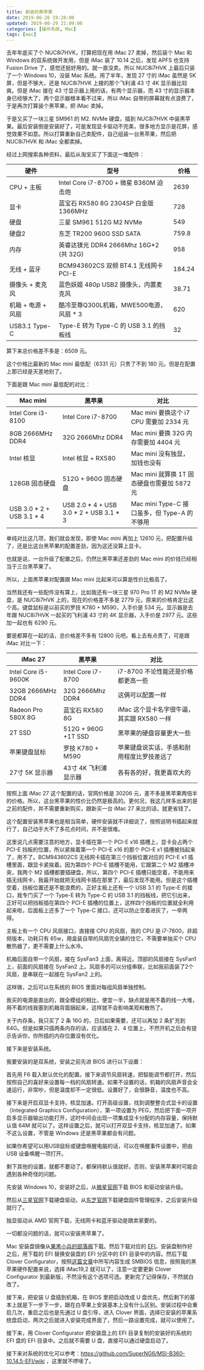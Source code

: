 ```yaml
---
title: 新装的黑苹果
date: 2019-06-26 19:28:00
updated: 2019-06-29 21:09:00
categories: [操作系统, Mac]
tags: [mac]
---
```


去年年底买了个 NUC8i7HVK，打算把现在用 iMac 27 卖掉，然后装个 Mac 和 Windows 的双系统做开发用，但是 iMac 装了 10.14 之后，发现 APFS 也支持 Fusion Drive 了，感觉还挺好用的。就一直没卖。所以 NUC8i7HVK 上最后只装了一个 Windows 10，没装 Mac 系统。用了半年，发现 27 寸的 iMac 虽然是 5K 屏，但是不够大，还是 NUC8i7HVK 上接的那个飞利浦 43 寸 4K 显示器比较爽。但是 iMac 接在 43 寸显示器上用的话，有两个显示器，而 43 寸的显示器本身已经够大了，两个显示器根本看不过来，所以 iMac 自带的屏幕就有点浪费了，于是再次打算装个黑苹果，把 iMac 卖掉。

于是又买了一块三星 SM961 的 M2. NVMe 硬盘，插到 NUC8i7HVK 中装黑苹果。最后安装倒是安装好了，可是发现显卡驱动不完美，很多地方显示是花屏，感觉效果不如意。所以打算重新自己卖配件，自己组装一台黑苹果，然后把 NUC8i7HVK 和 iMac 全都卖掉。

经过上网搜索各种资料，最后从淘宝买了下面这一堆配件：

|         硬件       |                   型号                  |   价格   |
|--------------------|-----------------------------------------|----------|
|      CPU + 主板    | Intel Core i7-8700 + 微星 B360M 迫击炮  |  2639    |
|         显卡       | 蓝宝石 RX580 8G 2304SP 白金版 1366MHz   |   728    |
|         硬盘       | 三星 SM961 512G M2 NVMe                 |   549    |
|         硬盘2      | 东芝 TR200 960G SSD SATA                |   759.8  |
|         内存       | 英睿达镁光 DDR4 2666Mhz 16G*2 (共 32G)  |   958    |
|     无线 + 蓝牙    | BCM943602CS 双频 BT4.1 无线网卡 PCI-E   |   184.24 |
|   摄像头 + 麦克风  | 蓝色妖姬 480p USB2 摄像头，内置麦克风   |    38.71 |
| 机箱 + 电源 + 风扇 | 酷冷至尊Q300L机箱，MWE500电源，风扇 * 3 |   620    |
|    USB3.1 Type-C   | Type-E 转为 Type-C 的 USB 3.1 的挡板线  |    32    |

算下来总价格差不多是：6509 元。

这个价格比最新的 Mac mini 最低配（6331 元）只贵了不到 180 元。但是在配置上那已经是天差地别了。

下面是跟 Mac mini 最低配的对比：

|         Mac mini          |                 黑苹果                  |                       对比                   |
|---------------------------|-----------------------------------------|----------------------------------------------|
|    Intel Core i3-8100     |           Intel Core i7-8700            | Mac mini 要换这个 i7 CPU 需要加 2334 元      |
|     8GB 2666MHz DDR4      |            32G 2666Mhz DDR4             | Mac mini 要换 32G 内存需要加 4404 元         |
|        Intel 核显         |           Intel 核显 + RX580            | Mac mini 没有独显，加钱也没有                |
|      128GB 固态硬盘       |          512G + 960G 固态硬盘           | Mac mini 就算换 1T 固态硬盘也需要加 5872 元  |
| USB 3.0 * 2 + USB 3.1 * 4 | USB 2.0 * 4 + USB 3.0 * 2 + USB 3.1 * 3 | Mac mini Type-C 接口虽多，但 Type-A 的不够用 |

单纯对比这几项，我们就会发现，即使 Mac mini 再加上 12610 元，把配置升级了，还是比这台黑苹果的配置差劲，因为这还没算上显卡。

也就是说，一台升级了配置之后，仍然比黑苹果还差劲的 Mac mini 的价钱已经相当于三台黑苹果了。

所以，上面黑苹果对配置跟 Mac mini 比起来可以算是性价比极高了。

当然我还有一些配件没有算上，比如我还有一块三星 970 Pro 1T 的 M2 NVMe 硬盘，是 NUC8i7HVK 上的，现在的价格差不多是 2779 元，原来的价格肯定比这个高。键盘鼠标是以前买的罗技 K780 + M590，入手价是 534 元。显示器是去年跟 NUC8i7HVK 一起买的飞利浦 43 寸的 4K 显示器，入手价是 2977 元。这些加一起也有 6290 元。

要是都算在一起的话，总价格差不多有 12800 元吧。看上去有点贵了，可是跟 iMac 对比一下：

|      iMac 27        |        黑苹果        |                       对比                  |
|---------------------|----------------------|---------------------------------------------|
| Intel Core i5-9600K |  Intel Core i7-8700  | i7-8700 不论性能还是价格都更高一些          |
|  32GB 2666MHz DDR4  |   32G 2666Mhz DDR4   | 这俩可以配置一样                            |
| Radeon Pro 580X 8G  |   蓝宝石 RX580 8G    | iMac 这个显卡名字很牛逼，其实跟 RX580 一样  |
|       2T SSD        | 512G + 960G +1T SSD  | 黑苹果的硬盘容量更大一些                    |
|    苹果键盘鼠标     |  罗技 K780 + M590    | 苹果键盘说实话，手感和耐用程度比罗技差远了  |
|   27寸 5K 显示器    | 43寸 4K 飞利浦显示器 | 各有各的好，我更喜欢大的                    |

按照上面 iMac 27 这个配置的话，官网价格是 30206 元，差不多是黑苹果两倍半的价格。所以，这台黑苹果的性价比仍然是极高的。更何况，我这几样多出来的是之前的配件，并不需要重新购买，跟新买一台 iMac 27 来比的话，就更省钱了。

这个配置安装黑苹果也是相当简单，硬件安装就不详细说了，按照说明书插起来就行了，自己动手大不了多花点时间，并不是很难。

这里说几点需要注意的地方，显卡插在第一个 PCI-E x16 插槽上，显卡会占两个 PCI-E 挡板的位置，所以紧挨着第一个 PCI-E x16 的那个 PCI-E x1 插槽被挡起来了，用不了。BCM943602CS 无线网卡插在第三个挡板位置对应的 PCI-E x1 插槽里面，跟显卡紧挨着。因为第四个 PCI-E 插槽不能用，它跟第二个 M2 插槽冲突，我两个 M2 插槽都要插硬盘，所以，第四个 PCI-E 插槽只能空着，不能用来插无线网卡，我最开始就把无线网卡插在那里了，最后发现不能用。但是这个插槽空着，挡板位置还是不能浪费的，正好主板上还有一个 USB 3.1 的 Type-E 的接口，我专门买了一个 Type-E 转为 Type-C 的 USB 3.1 的挡板线，把它引出来，正好可以把挡板插在第四个 PCI-E 插槽的位置上，这样四个挡板的位置就全利用起来啦，后面板上还多了一个 Type-C 接口，还可以防止空着进灰了，一举两得。

主板上有一个 CPU 风扇接口，直接接 CPU 的风扇，我的 CPU 是 i7-7800，非超频版本，功耗只有 65w，用盒装自带的风扇完全镇的住它，不需要单独买个 CPU 散热器了，更不需要上什么水冷。

机箱后面自带一个风扇，接在 SysFan3 上面，离得近。顶部的风扇接在 SysFan1 上，前面的风扇接在 SysFan2 上。风扇多的可以分组串联，比如我前面装了2个风扇，是串联在一起接在 SysFan2 上的。

这样做，之后可以在系统的 BIOS 里面对每组风扇单独控制。

我买的电源是直出的，跟全模组的相比，便宜一半，缺点就是用不着的线一大堆，用不着的线我塞到机箱背面捆起来，这样就不会影响美观和散热了。

关于内存条，我只买了 2 条 16G 的，日后如果需要，还可以再加 2 条扩充到 64G。但是如果只插两条内存的话，应该插在 2、4 位置上，不然开机之后会有提示告诉你，你所插的内存位置没有优化。

接下来是安装系统。

我要安装的是双系统，安装之前先进 BIOS 进行以下设置：

首先用 F6 载入默认优化的配置。接下来调节风扇转速，把智能调节都打开，然后按照自己的喜好来设置每一档的风扇转速。如果不设置的话，机箱的风扇声音会全速运行，非常吵，但是温度却不一定很低。设置好了，会很静音，温度也不高。

接下来是开启双显卡支持，核显加速。打开高级设置，找到调整整合式显卡的设置（Integrated Graphics Configuration），第一项设置为 PEG，然后把下面一项开启多显示器输出功能打开，这时中间会出现一项集成显卡分配的内存容量，保持默认值 64M 就可以了。这样设置之后，就可以打开双显卡支持，核显加速了。如果不这么设置，不管是 Windows 还是黑苹果都会有问题。

如果你希望可以用USB鼠标或键盘唤醒电脑的话，可以在唤醒事件设置中，把由 USB 设备唤醒一项打开。

剩下其他的设置，就都不要动了。都保持默认值就好。否则，安装黑苹果时可能会遇到各种奇怪的问题。

先安装 Windows 10，安装好之后，从[微星官网](https://cn.msi.com/Motherboard/support/B360M-MORTAR)下载 BIOS 和驱动安装升级。

然后从[三星官网](https://www.samsung.com/semiconductor/minisite/ssd/download/tools/)下载硬盘驱动，从[东芝官网](https://ssd.toshiba-memory.com/cn-apac/download/)下载硬盘固件管理程序，之后安装升级就行了。

独显驱动从 AMD 官网下载，无线网卡和蓝牙驱动是跟卖家要的。

一切都没问题的话，就可以安装黑苹果了。

Mac 安装盘镜像从[果黑小兵的部落阁](https://blog.daliansky.net/)下载。然后下载对应的 [EFI](https://github.com/SuperNG6/MSI-B360-10.14.5-EFI/releases)。安装盘制作好之后，用下载的 EFI 替换安装盘的 EFI 分区中的 EFI 目录中的内容。然后下载 Clover Configurator，按照[这篇文章](https://sleele.com/2019/03/21/smbios/)中所写内容生成 SMBIOS 信息，按照我的黑苹果硬件配置来说，选择 iMac19,2 就可以了，注意一定要更新 Clover Configurator 到最新版，不然没有这个选项可选。更新完了记得保存，不然就白改了。

接下来，把安装 U 盘插到机箱，在 BIOS 里把启动改成 U 盘优先，然后剩下的基本上就是下一步下一步，跟在白苹果上安装基本上没有什么区别。安装过程中会重启几次，重启之后也是先通过 U 盘引导，进入 Clover 界面，选择已安装的苹果系统盘启动，两次之后就进入安装完成界面了，然后一路设置完成，就可以使用了。

接下来，用 Clover Configurator 把安装盘上的 EFI 目录复制的安装好的系统的 EFI 盘的 EFI 目录中。之后就不需要 U 盘，直接可以通过硬盘启动了。

接下来对系统的优化可以参考：https://github.com/SuperNG6/MSI-B360-10.14.5-EFI/wiki ，这里就不啰嗦了。

